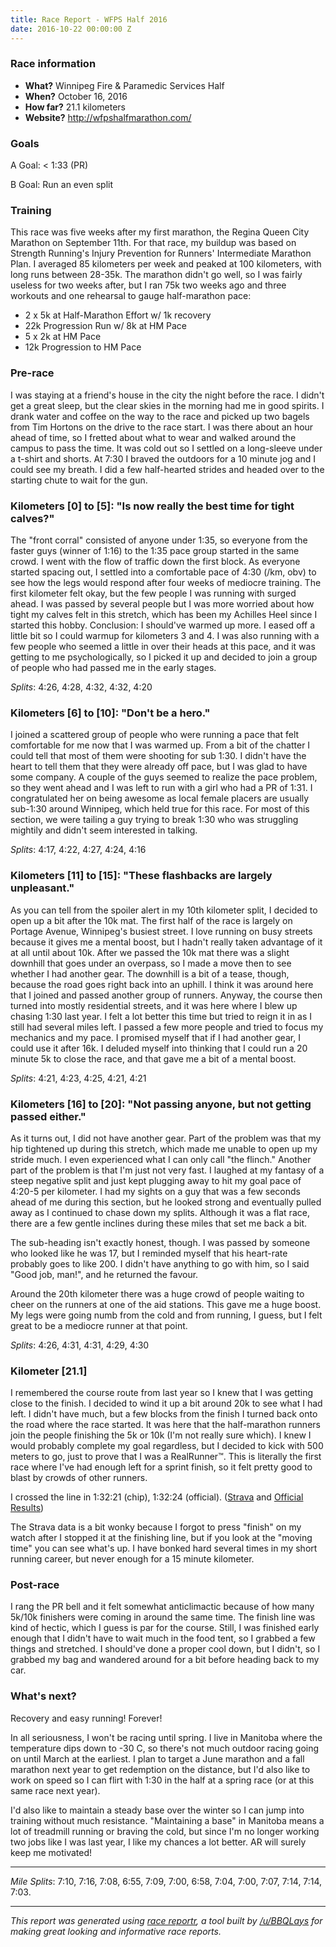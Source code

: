 ```yaml
---
title: Race Report - WFPS Half 2016
date: 2016-10-22 00:00:00 Z
---
```


### Race information
* **What?** Winnipeg Fire & Paramedic Services Half
* **When?** October 16, 2016
* **How far?** 21.1 kilometers
* **Website?** http://wfpshalfmarathon.com/

### Goals
A Goal: < 1:33 (PR)

B Goal: Run an even split 

### Training
This race was five weeks after my first marathon, the Regina Queen City Marathon on September 11th. For that race, my buildup was based on Strength Running's Injury Prevention for Runners' Intermediate Marathon Plan. I averaged 85 kilometers per week and peaked at 100 kilometers, with long runs between 28-35k. The marathon didn't go well, so I was fairly useless for two weeks after, but I ran 75k two weeks ago and three workouts and one rehearsal to gauge half-marathon pace:

* 2 x 5k at Half-Marathon Effort w/ 1k recovery
* 22k Progression Run w/ 8k at HM Pace
* 5 x 2k at HM Pace
* 12k Progression to HM Pace

### Pre-race
I was staying at a friend's house in the city the night before the race. I didn't get a great sleep, but the clear skies in the morning had me in good spirits. I drank water and coffee on the way to the race and picked up two bagels from Tim Hortons on the drive to the race start. I was there about an hour ahead of time, so I fretted about what to wear and walked around the campus to pass the time. It was cold out so I settled on a long-sleeve under a t-shirt and shorts. At 7:30 I braved the outdoors for a 10 minute jog and I could see my breath. I did a few half-hearted strides and headed over to the starting chute to wait for the gun.

### Kilometers [0] to [5]: "Is now really the best time for tight calves?"
The "front corral" consisted of anyone under 1:35, so everyone from the faster guys (winner of 1:16) to the 1:35 pace group started in the same crowd. I went with the flow of traffic down the first block. As everyone started spacing out, I settled into a comfortable pace of 4:30 (/km, obv) to see how the legs would respond after four weeks of mediocre training. The first kilometer felt okay, but the few people I was running with surged ahead. I was passed by several people but I was more worried about how tight my calves felt in this stretch, which has been my Achilles Heel since I started this hobby. Conclusion: I should've warmed up more. I eased off a little bit so I could warmup for kilometers 3 and 4. I was also running with a few people who seemed a little in over their heads at this pace, and it was getting to me psychologically, so I picked it up and decided to join a group of people who had passed me in the early stages. 

_Splits_: 4:26, 4:28, 4:32, 4:32, 4:20

### Kilometers [6] to [10]: "Don't be a hero."
I joined a scattered group of people who were running a pace that felt comfortable for me now that I was warmed up. From a bit of the chatter I could tell that most of them were shooting for sub 1:30. I didn't have the heart to tell them that they were already off pace, but I was glad to have some company. A couple of the guys seemed to realize the pace problem, so they went ahead and I was left to run with a girl who had a PR of 1:31. I congratulated her on being awesome as local female placers are usually sub-1:30 around Winnipeg, which held true for this race. For most of this section, we were tailing a guy trying to break 1:30 who was struggling mightily and didn't seem interested in talking.

_Splits_:  4:17, 4:22, 4:27, 4:24, 4:16

### Kilometers [11] to [15]: "These flashbacks are largely unpleasant."
As you can tell from the spoiler alert in my 10th kilometer split, I decided to open up a bit after the 10k mat. The first half of the race is largely on Portage Avenue, Winnipeg's busiest street. I love running on busy streets because it gives me a mental boost, but I hadn't really taken advantage of it at all until about 10k. After we passed the 10k mat there was a slight downhill that goes under an overpass, so I made a move then to see whether I had another gear. The downhill is a bit of a tease, though, because the road goes right back into an uphill. I think it was around here that I joined and passed another group of runners. Anyway, the course then turned into mostly residential streets, and it was here where I blew up chasing 1:30 last year. I felt a lot better this time but tried to reign it in as I still had several miles left. I passed a few more people and tried to focus my mechanics and my pace. I promised myself that if I had another gear, I could use it after 16k. I deluded myself into thinking that I could run a 20 minute 5k to close the race, and that gave me a bit of a mental boost.

_Splits_: 4:21, 4:23, 4:25, 4:21, 4:21

### Kilometers [16] to [20]: "Not passing anyone, but not getting passed either."
As it turns out, I did not have another gear. Part of the problem was that my hip tightened up during this stretch, which made me unable to open up my stride much. I even experienced what I can only call "the flinch." Another part of the problem is that I'm just not very fast. I laughed at my fantasy of a steep negative split and just kept plugging away to hit my goal pace of 4:20-5 per kilometer. I had my sights on a guy that was a few seconds ahead of me during this section, but he looked strong and eventually pulled away as I continued to chase down my splits. Although it was a flat race, there are a few gentle inclines during these miles that set me back a bit.  

The sub-heading isn't exactly honest, though. I was passed by someone who looked like he was 17, but I reminded myself that his heart-rate probably goes to like 200. I didn't have anything to go with him, so I said "Good job, man!", and he returned the favour.

Around the 20th kilometer there was a huge crowd of people waiting to cheer on the runners at one of the aid stations. This gave me a huge boost. My legs were going numb from the cold and from running, I guess, but I felt great to be a mediocre runner at that point.

_Splits_: 4:26, 4:31, 4:31, 4:29, 4:30

### Kilometer [21.1]

I remembered the course route from last year so I knew that I was getting close to the finish. I decided to wind it up a bit around 20k to see what I had left. I didn't have much, but a few blocks from the finish I turned back onto the road where the race started. It was here that the half-marathon runners join the people finishing the 5k or 10k (I'm not really sure which). I knew I would probably complete my goal regardless, but I decided to kick with 500 meters to go, just to prove that I was a RealRunner™. This is literally the first race where I've had enough left for a sprint finish, so it felt pretty good to blast by crowds of other runners.

I crossed the line in 1:32:21 (chip), 1:32:24 (official). ([Strava](https://www.strava.com/activities/746677522) and [Official Results](https://www.sportstats.ca/display-results.xhtml?raceid=40576&status=results&bib=527))

The Strava data is a bit wonky because I forgot to press "finish" on my watch after I stopped it at the finishing line, but if you look at the "moving time" you can see what's up. I have bonked hard several times in my short running career, but never enough for a 15 minute kilometer.

### Post-race
I rang the PR bell and it felt somewhat anticlimactic because of how many 5k/10k finishers were coming in around the same time. The finish line was kind of hectic, which I guess is par for the course. Still, I was finished early enough that I didn't have to wait much in the food tent, so I grabbed a few things and stretched. I should've done a proper cool down, but I didn't, so I grabbed my bag and wandered around for a bit before heading back to my car.  

### What's next?
Recovery and easy running! Forever!

In all seriousness, I won't be racing until spring. I live in Manitoba where the temperature dips down to -30 C, so there's not much outdoor racing going on until March at the earliest. I plan to target a June marathon and a fall marathon next year to get redemption on the distance, but I'd also like to work on speed so I can flirt with 1:30 in the half at a spring race (or at this same race next year).

I'd also like to maintain a steady base over the winter so I can jump into training without much resistance. "Maintaining a base" in Manitoba means a lot of treadmill running or braving the cold, but since I'm no longer working two jobs like I was last year, I like my chances a lot better. AR will surely keep me motivated!

*****

_Mile Splits_: 7:10, 7:16, 7:08, 6:55, 7:09, 7:00, 6:58, 7:04, 7:00, 7:07, 7:14, 7:14, 7:03.

*****

*This report was generated using [race reportr](http://racereportr.azurewebsites.net), a tool built by [/u/BBQLays](https://www.reddit.com/u/bbqlays) for making great looking and informative race reports.*
